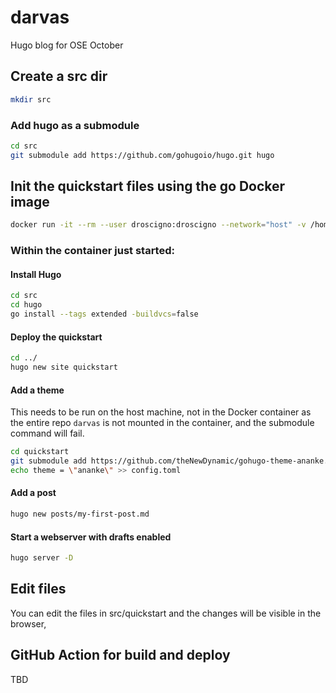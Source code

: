 # darvas

Hugo blog for OSE October

## Create a src dir

```bash
mkdir src
```

### Add hugo as a submodule

```bash
cd src
git submodule add https://github.com/gohugoio/hugo.git hugo
```

## Init the quickstart files using the go Docker image

```bash
docker run -it --rm --user droscigno:droscigno --network="host" -v /home/droscigno/GitHub/darvas/src:/go/src --name go golang:1.18 bash
```
### Within the container just started:

#### Install Hugo

```bash
cd src
cd hugo
go install --tags extended -buildvcs=false
```

#### Deploy the quickstart

```bash
cd ../
hugo new site quickstart
```

#### Add a theme

This needs to be run on the host machine, not in the Docker container as the entire repo `darvas` is not mounted in the container, and the submodule command will fail.
```bash
cd quickstart
git submodule add https://github.com/theNewDynamic/gohugo-theme-ananke.git themes/ananke
echo theme = \"ananke\" >> config.toml
```

#### Add a post

```bash
hugo new posts/my-first-post.md
```

#### Start a webserver with drafts enabled

```bash
hugo server -D
```

## Edit files

You can edit the files in src/quickstart and the changes will be visible in the browser, 

## GitHub Action for build and deploy

TBD

